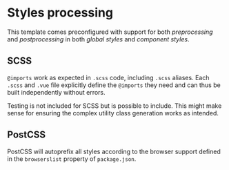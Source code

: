 
# Styles processing

This template comes preconfigured with support for both _preprocessing_ and _postprocessing_ in both _global styles_ and _component styles_.

## SCSS

`@imports` work as expected in `.scss` code, including `.scss` aliases. Each `.scss` and `.vue` file explicitly define the `@imports` they need and can thus be built independently without errors.

Testing is not included for SCSS but is possible to include. This might make sense for ensuring the complex utility class generation works as intended.

## PostCSS

PostCSS will autoprefix all styles according to the browser support defined in the `browserslist` property of `package.json`.
